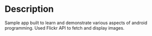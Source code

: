# Description
Sample app built to learn and demonstrate various aspects of android programming. Used Flickr API to fetch and display images.
